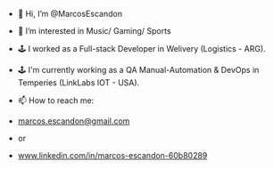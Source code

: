 - 👋 Hi, I’m @MarcosEscandon
- 👀 I’m interested in Music/ Gaming/ Sports

- 🕹  I worked as a Full-stack Developer in Welivery (Logistics - ARG).
- 🕹  I'm currently working as a QA Manual-Automation & DevOps in Temperies (LinkLabs IOT - USA).

- 📫 How to reach me:
- marcos.escandon@gmail.com 
- or
- www.linkedin.com/in/marcos-escandon-60b80289

<!---
MarcosEscandon/MarcosEscandon is a ✨ special ✨ repository because its `README.md` (this file) appears on your GitHub profile.
You can click the Preview link to take a look at your changes.
--->
